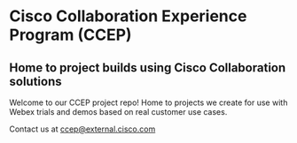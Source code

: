# Cisco Collaboration Experience Program (CCEP)
## Home to project builds using Cisco Collaboration solutions

Welcome to our CCEP project repo! Home to projects we create for use with Webex trials and demos based on real customer use cases.

Contact us at ccep@external.cisco.com
